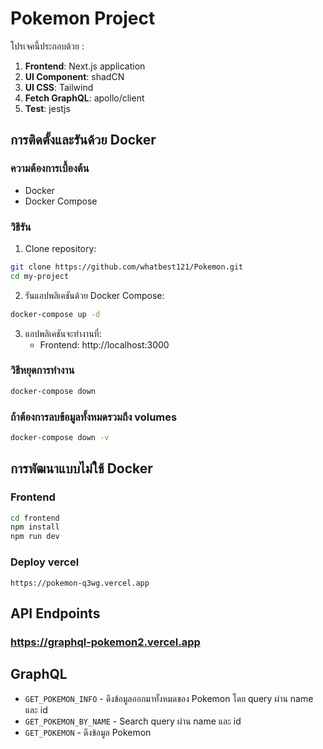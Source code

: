 # Pokemon Project

โปรเจคนี้ประกอบด้วย :
1. **Frontend**: Next.js application
2. **UI Component**: shadCN
3. **UI CSS**: Tailwind
4. **Fetch GraphQL**: apollo/client
5. **Test**: jestjs

## การติดตั้งและรันด้วย Docker

### ความต้องการเบื้องต้น
- Docker
- Docker Compose

### วิธีรัน
1. Clone repository:
```bash
git clone https://github.com/whatbest121/Pokemon.git
cd my-project
```

2. รันแอปพลิเคชันด้วย Docker Compose:
```bash
docker-compose up -d
```

3. แอปพลิเคชันจะทำงานที่:
   - Frontend: http://localhost:3000

### วิธีหยุดการทำงาน
```bash
docker-compose down
```

### ถ้าต้องการลบข้อมูลทั้งหมดรวมถึง volumes
```bash
docker-compose down -v
```

## การพัฒนาแบบไม่ใช้ Docker

### Frontend
```bash
cd frontend
npm install
npm run dev
```

### Deploy vercel
```https://pokemon-q3wg.vercel.app```

## API Endpoints

### https://graphql-pokemon2.vercel.app
## GraphQL
- `GET_POKEMON_INFO` - ดึงข้อมูลออกมาทั้งหมดของ Pokemon โดย query ผ่าน name และ id
- `GET_POKEMON_BY_NAME` - Search query ผ่าน name และ id 
- `GET_POKEMON` - ดึงข้อมูล Pokemon  

